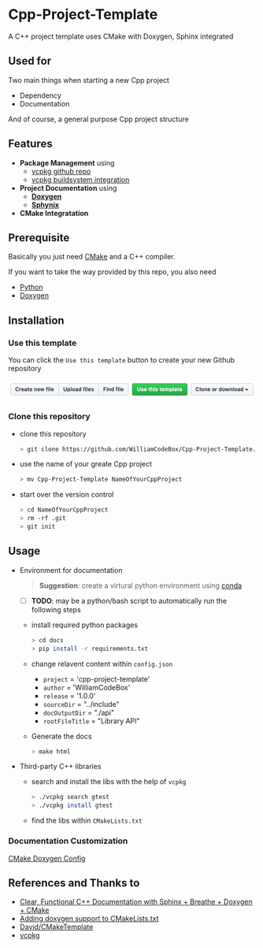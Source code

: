 # Cpp-Project-Template

A C++ project template uses CMake with Doxygen, Sphinx integrated

## Used for

Two main things when starting a new Cpp project

- Dependency
- Documentation

And of course, a general purpose Cpp project structure

## Features

- **Package Management** using
  - [vcpkg github repo](https://github.com/microsoft/vcpkg)
  - [vcpkg buildsystem integration](https://vcpkg.readthedocs.io/en/latest/users/integration/)
- **Project Documentation** using
  - **[Doxygen](https://github.com/doxygen/doxygen)**
  - **[Sphynix](https://github.com/sphinx-doc/sphinx/)**
- **CMake Integratation**

## Prerequisite

Basically you just need [CMake](https://cmake.org) and a C++ compiler.

If you want to take the way provided by this repo, you also need

- [Python](https://www.python.org)
- [Doxygen](https://github.com/doxygen/doxygen)

## Installation

### Use this template

You can click the `Use this template` button to create your new Github repository

![Use this template](./images/use-this-template.png)

### Clone this repository

- clone this repository
  ```bash
  > git clone https://github.com/WilliamCodeBox/Cpp-Project-Template.git
  ```
- use the name of your greate Cpp project
  ```bash
  > mv Cpp-Project-Template NameOfYourCppProject
  ```
- start over the version control
  ```bash
  > cd NameOfYourCppProject
  > rm -rf .git
  > git init
  ```

## Usage

- Environment for documentation

  > **Suggestion**: create a virtural python environment using [conda](https://docs.conda.io/en/latest/)

  - [ ] **TODO**: may be a python/bash script to automatically run the following steps

  * install required python packages

    ```bash
    > cd docs
    > pip install -r requirements.txt
    ```

  - change relavent content within `config.json`

    - `project` = 'cpp-project-template'
    - `author` = 'WilliamCodeBox'
    - `release` = '1.0.0'
    - `sourceDir` = "../include"
    - `docOutputDir` = "./api"
    - `rootFileTitle` = "Library API"

  - Generate the docs

    ```bash
    > make html
    ```

- Third-party C++ libraries
  - search and install the libs with the help of `vcpkg`
    ```bash
    > ./vcpkg search gtest
    > ./vcpkg install gtest
    ```
  - find the libs within `CMakeLists.txt`

### Documentation Customization

[CMake Doxygen Config](https://cmake.org/cmake/help/latest/module/FindDoxygen.html)

## References and Thanks to

- [Clear, Functional C++ Documentation with Sphinx + Breathe + Doxygen + CMake](https://devblogs.microsoft.com/cppblog/clear-functional-c-documentation-with-sphinx-breathe-doxygen-cmake/)
- [Adding doxygen support to CMakeLists.txt](http://www.miscdebris.net/blog/2019/02/25/adding-doxygen-support-to-cmakelists-txt/)
- [David/CMakeTemplate](https://github.com/DavidAce/CMakeTemplate)
- [vcpkg](https://github.com/microsoft/vcpkg)
